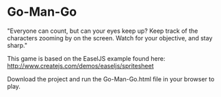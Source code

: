 # Go-Man-Go
"Everyone can count, but can your eyes keep up? Keep track of the characters zooming by on the screen. Watch for your objective, and stay sharp."

This game is based on the EaselJS example found here: http://www.createjs.com/demos/easeljs/spritesheet

Download the project and run the Go-Man-Go.html file in your browser to play.